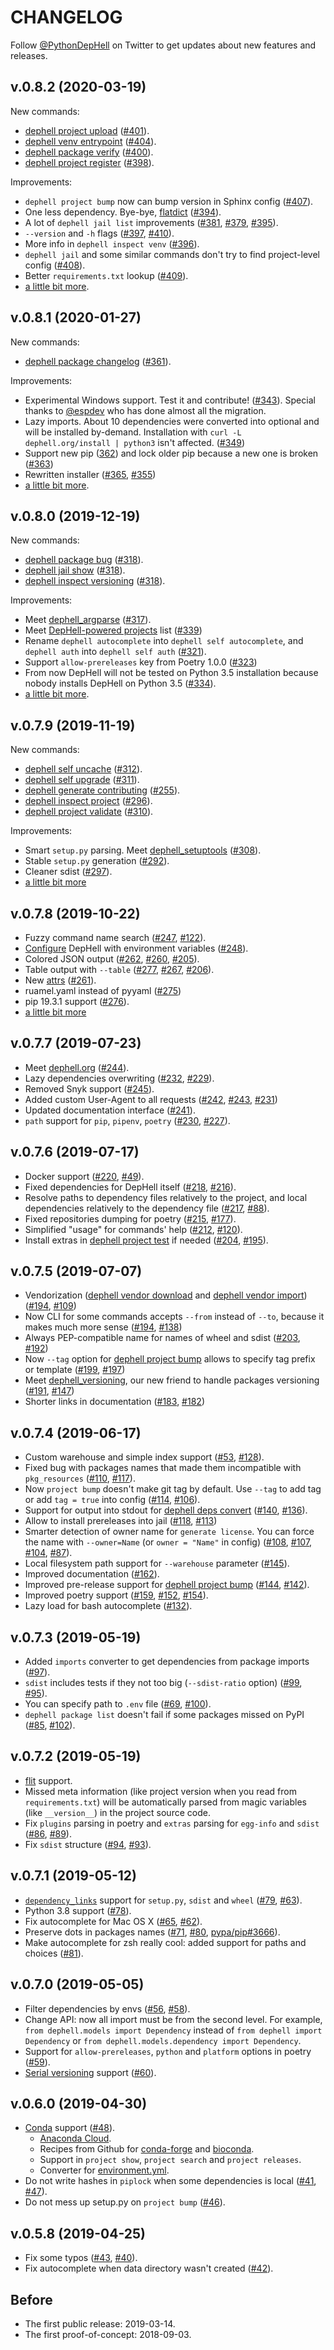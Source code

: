 # CHANGELOG

Follow [@PythonDepHell](https://twitter.com/PythonDepHell) on Twitter to get updates about new features and releases.

## v.0.8.2 (2020-03-19)

New commands:

+ [dephell project upload](https://dephell.readthedocs.io/cmd-project-upload.html) ([#401](https://github.com/dephell/dephell/pull/401)).
+ [dephell venv entrypoint](https://dephell.readthedocs.io/cmd-venv-entrypoint.html) ([#404](https://github.com/dephell/dephell/pull/404)).
+ [dephell package verify](https://dephell.readthedocs.io/cmd-package-verify.html) ([#400](https://github.com/dephell/dephell/pull/400)).
+ [dephell project register](https://dephell.readthedocs.io/cmd-project-register.html) ([#398](https://github.com/dephell/dephell/pull/398)).

Improvements:

+ `dephell project bump` now can bump version in Sphinx config ([#407](https://github.com/dephell/dephell/pull/407)).
+ One less dependency. Bye-bye, [flatdict](https://github.com/gmr/flatdict) ([#394](https://github.com/dephell/dephell/pull/394)).
+ A lot of `dephell jail list` improvements ([#381](https://github.com/dephell/dephell/pull/381), [#379](https://github.com/dephell/dephell/pull/379), [#395](https://github.com/dephell/dephell/pull/395)).
+ `--version` and `-h` flags ([#397](https://github.com/dephell/dephell/pull/397), [#410](https://github.com/dephell/dephell/pull/410)).
+ More info in `dephell inspect venv` ([#396](https://github.com/dephell/dephell/pull/396)).
+ `dephell jail` and some similar commands don't try to find project-level config ([#408](https://github.com/dephell/dephell/pull/408)).
+ Better `requirements.txt` lookup ([#409](https://github.com/dephell/dephell/pull/409)).
+ [a little bit more](https://github.com/dephell/dephell/milestone/5?closed=1).

## v.0.8.1 (2020-01-27)

New commands:

+ [dephell package changelog](https://dephell.readthedocs.io/cmd-package-changelog.html) ([#361](https://github.com/dephell/dephell/pull/361)).

Improvements:

+ Experimental Windows support. Test it and contribute! ([#343](https://github.com/dephell/dephell/issues/343)). Special thanks to [@espdev](https://github.com/espdev) who has done almost all the migration.
+ Lazy imports. About 10 dependencies were converted into optional and will be installed by-demand. Installation with `curl -L dephell.org/install | python3` isn't affected. ([#349](https://github.com/dephell/dephell/pull/349))
+ Support new pip ([362](https://github.com/dephell/dephell/pull/362)) and lock older pip because a new one is broken ([#363](https://github.com/dephell/dephell/pull/363))
+ Rewritten installer ([#365](https://github.com/dephell/dephell/pull/365), [#355](https://github.com/dephell/dephell/pull/355))
+ [a little bit more](https://github.com/dephell/dephell/milestone/4?closed=1).

## v.0.8.0 (2019-12-19)

New commands:

+ [dephell package bug](https://dephell.readthedocs.io/cmd-package-bug.html) ([#318](https://github.com/dephell/dephell/pull/318)).
+ [dephell jail show](https://dephell.readthedocs.io/cmd-jail-show.html) ([#318](https://github.com/dephell/dephell/pull/319)).
+ [dephell inspect versioning](https://dephell.readthedocs.io/cmd-inspect-versioning.html) ([#318](https://github.com/dephell/dephell/pull/320)).

Improvements:

+ Meet [dephell_argparse](https://github.com/dephell/dephell_argparse) ([#317](https://github.com/dephell/dephell/pull/317)).
+ Meet [DepHell-powered projects](https://dephell.readthedocs.io/use-projects.html) list ([#339](https://github.com/dephell/dephell/pull/339))
+ Rename `dephell autocomplete` into `dephell self autocomplete`, and `dephell auth` into `dephell self auth` ([#321](https://github.com/dephell/dephell/pull/321)).
+ Support `allow-prereleases` key from Poetry 1.0.0 ([#323](https://github.com/dephell/dephell/pull/323))
+ From now DepHell will not be tested on Python 3.5 installation because nobody installs DepHell on Python 3.5 ([#334](https://github.com/dephell/dephell/pull/334)).
+ [a little bit more](https://github.com/dephell/dephell/milestone/3?closed=1).

## v.0.7.9 (2019-11-19)

New commands:

+ [dephell self uncache](cmd-self-uncache) ([#312](https://github.com/dephell/dephell/pull/312)).
+ [dephell self upgrade](cmd-self-upgrade) ([#311](https://github.com/dephell/dephell/pull/311)).
+ [dephell generate contributing](cmd-generate-contributing) ([#255](https://github.com/dephell/dephell/pull/255)).
+ [dephell inspect project](cmd-inspect-project) ([#296](https://github.com/dephell/dephell/pull/296)).
+ [dephell project validate](cmd-project-validate) ([#310](https://github.com/dephell/dephell/pull/310)).

Improvements:

+ Smart `setup.py` parsing. Meet [dephell_setuptools](https://github.com/dephell/dephell_setuptools) ([#308](https://github.com/dephell/dephell/pull/308)).
+ Stable `setup.py` generation ([#292](https://github.com/dephell/dephell/pull/292)).
+ Cleaner sdist ([#297](https://github.com/dephell/dephell/pull/297)).
+ [a little bit more](https://github.com/dephell/dephell/milestone/2?closed=1)

## v.0.7.8 (2019-10-22)

+ Fuzzy command name search ([#247](https://github.com/dephell/dephell/pull/247), [#122](https://github.com/dephell/dephell/issues/122)).
+ [Configure](config) DepHell with environment variables ([#248](https://github.com/dephell/dephell/pull/248)).
+ Colored JSON output ([#262](https://github.com/dephell/dephell/pull/262), [#260](https://github.com/dephell/dephell/pull/260), [#205](https://github.com/dephell/dephell/issues/205)).
+ Table output with `--table` ([#277](https://github.com/dephell/dephell/pull/277), [#267](https://github.com/dephell/dephell/pull/267), [#206](https://github.com/dephell/dephell/issues/206)).
+ New [attrs](https://www.attrs.org) ([#261](https://github.com/dephell/dephell/pull/261)).
+ ruamel.yaml instead of pyyaml ([#275](https://github.com/dephell/dephell/pull/275))
+ pip 19.3.1 support ([#276](https://github.com/dephell/dephell/pull/276)).
+ [a little bit more](https://github.com/dephell/dephell/milestone/1?closed=1)

## v.0.7.7 (2019-07-23)

+ Meet [dephell.org](https://dephell.org/) ([#244](https://github.com/dephell/dephell/pull/244)).
+ Lazy dependencies overwriting ([#232](https://github.com/dephell/dephell/pull/232), [#229](https://github.com/dephell/dephell/issues/229)).
+ Removed Snyk support ([#245](https://github.com/dephell/dephell/pull/245)).
+ Added custom User-Agent to all requests ([#242](https://github.com/dephell/dephell/pull/242), [#243](https://github.com/dephell/dephell/pull/243), [#231](https://github.com/dephell/dephell/issues/231))
+ Updated documentation interface ([#241](https://github.com/dephell/dephell/pull/241)).
+ `path` support for `pip`, `pipenv`, `poetry` ([#230](https://github.com/dephell/dephell/pull/230), [#227](https://github.com/dephell/dephell/issues/227)).

## v.0.7.6 (2019-07-17)

+ Docker support ([#220](https://github.com/dephell/dephell/pull/220), [#49](https://github.com/dephell/dephell/issues/49)).
+ Fixed dependencies for DepHell itself ([#218](https://github.com/dephell/dephell/pull/218), [#216](https://github.com/dephell/dephell/issues/216)).
+ Resolve paths to dependency files relatively to the project, and local dependencies relatively to the dependency file ([#217](https://github.com/dephell/dephell/pull/217), [#88](https://github.com/dephell/dephell/issues/88)).
+ Fixed repositories dumping for poetry ([#215](https://github.com/dephell/dephell/pull/215), [#177](https://github.com/dephell/dephell/issues/177)).
+ Simplified "usage" for commands' help ([#212](https://github.com/dephell/dephell/pull/212), [#120](https://github.com/dephell/dephell/issues/120)).
+ Install extras in [dephell project test](cmd-project-test) if needed ([#204](https://github.com/dephell/dephell/pull/204), [#195](https://github.com/dephell/dephell/issues/195)).

## v.0.7.5 (2019-07-07)

+ Vendorization ([dephell vendor download](cmd-vendor-download) and [dephell vendor import](cmd-vendor-import)) ([#194](https://github.com/dephell/dephell/pull/194), [#109](https://github.com/dephell/dephell/issues/109))
+ Now CLI for some commands accepts `--from` instead of `--to`, because it makes much more sense ([#194](https://github.com/dephell/dephell/pull/194), [#138](https://github.com/dephell/dephell/issues/138))
+ Always PEP-compatible name for names of wheel and sdist ([#203](https://github.com/dephell/dephell/pull/203), [#192](https://github.com/dephell/dephell/issues/192))
+ Now `--tag` option for [dephell project bump](cmd-project-bump) allows to specify tag prefix or template ([#199](https://github.com/dephell/dephell/pull/199), [#197](https://github.com/dephell/dephell/issues/197))
+ Meet [dephell_versioning](https://github.com/dephell/dephell_versioning), our new friend to handle packages versioning ([#191](https://github.com/dephell/dephell/pull/191), [#147](https://github.com/dephell/dephell/issues/147))
+ Shorter links in documentation ([#183](https://github.com/dephell/dephell/pull/183), [#182](https://github.com/dephell/dephell/issues/182))

## v.0.7.4 (2019-06-17)

+ Custom warehouse and simple index support ([#53](https://github.com/dephell/dephell/issues/53), [#128](https://github.com/dephell/dephell/pull/128)).
+ Fixed bug with packages names that made them incompatible with `pkg_resources` ([#110](https://github.com/dephell/dephell/issues/110), [#117](https://github.com/dephell/dephell/pull/117)).
+ Now `project bump` doesn't make git tag by default. Use `--tag` to add tag or add `tag = true` into config ([#114](https://github.com/dephell/dephell/pull/114), [#106](https://github.com/dephell/dephell/issues/106)).
+ Support for output into stdout for [dephell deps convert](cmd-deps-convert) ([#140](https://github.com/dephell/dephell/pull/140), [#136](https://github.com/dephell/dephell/issues/136)).
+ Allow to install prereleases into jail ([#118](https://github.com/dephell/dephell/pull/118), [#113](https://github.com/dephell/dephell/issues/113))
+ Smarter detection of owner name for `generate license`. You can force the name with `--owner=Name` (or `owner = "Name"` in config) ([#108](https://github.com/dephell/dephell/pull/108), [#107](https://github.com/dephell/dephell/issues/107), [#104](https://github.com/dephell/dephell/pull/104), [#87](https://github.com/dephell/dephell/issues/87)).
+ Local filesystem path support for `--warehouse` parameter ([#145](https://github.com/dephell/dephell/pull/145)).
+ Improved documentation ([#162](https://github.com/dephell/dephell/pull/162)).
+ Improved pre-release support for [dephell project bump](cmd-project-bump) ([#144](https://github.com/dephell/dephell/pull/144), [#142](https://github.com/dephell/dephell/issues/142)).
+ Improved poetry support ([#159](https://github.com/dephell/dephell/pull/159), [#152](https://github.com/dephell/dephell/issues/152), [#154](https://github.com/dephell/dephell/issues/154)).
+ Lazy load for bash autocomplete ([#132](https://github.com/dephell/dephell/pull/132)).

## v.0.7.3 (2019-05-19)

+ Added `imports` converter to get dependencies from package imports ([#97](https://github.com/dephell/dephell/pull/97)).
+ `sdist` includes tests if they not too big (`--sdist-ratio` option) ([#99](https://github.com/dephell/dephell/pull/99), [#95](https://github.com/dephell/dephell/issues/95)).
+ You can specify path to `.env` file ([#69](https://github.com/dephell/dephell/issues/69), [#100](https://github.com/dephell/dephell/pull/100)).
+ `dephell package list` doesn't fail if some packages missed on PyPI ([#85](https://github.com/dephell/dephell/issues/85), [#102](https://github.com/dephell/dephell/pull/102)).

## v.0.7.2 (2019-05-19)

+ [flit](https://flit.readthedocs.io/en/latest/pyproject_toml.html) support.
+ Missed meta information (like project version when you read from `requirements.txt`) will be automatically parsed from magic variables (like `__version__`) in the project source code.
+ Fix `plugins` parsing in poetry and `extras` parsing for `egg-info` and `sdist` ([#86](https://github.com/dephell/dephell/issues/86), [#89](https://github.com/dephell/dephell/pull/89)).
+ Fix `sdist` structure ([#94](https://github.com/dephell/dephell/pull/94), [#93](https://github.com/dephell/dephell/issues/93)).

## v.0.7.1 (2019-05-12)

+ [`dependency_links`](https://setuptools.readthedocs.io/en/latest/setuptools.html#dependencies-that-aren-t-in-pypi) support for `setup.py`, `sdist` and `wheel` ([#79](https://github.com/dephell/dephell/pull/79), [#63](https://github.com/dephell/dephell/issues/63)).
+ Python 3.8 support ([#78](https://github.com/dephell/dephell/pull/78)).
+ Fix autocomplete for Mac OS X ([#65](https://github.com/dephell/dephell/pull/65), [#62](https://github.com/dephell/dephell/pull/62)).
+ Preserve dots in packages names ([#71](https://github.com/dephell/dephell/issues/71), [#80](https://github.com/dephell/dephell/pull/80), [pypa/pip#3666](https://github.com/pypa/pip/issues/3666)).
+ Make autocomplete for zsh really cool: added support for paths and choices ([#81](https://github.com/dephell/dephell/pull/81)).

## v.0.7.0 (2019-05-05)

+ Filter dependencies by envs ([#56](https://github.com/dephell/dephell/issues/56), [#58](https://github.com/dephell/dephell/pull/58)).
+ Change API: now all import must be from the second level. For example, `from dephell.models import Dependency` instead of `from dephell import Dependency` or `from dephell.models.dependency import Dependency`.
+ Support for `allow-prereleases`, `python` and `platform` options in poetry ([#59](https://github.com/dephell/dephell/pull/59)).
+ [Serial versioning](https://packaging.python.org/guides/distributing-packages-using-setuptools/#serial-versioning) support ([#60](https://github.com/dephell/dephell/pull/60)).

## v.0.6.0 (2019-04-30)

+ [Conda](https://github.com/conda/conda/) support ([#48](https://github.com/dephell/dephell/pull/48)).
    + [Anaconda Cloud](https://docs.anaconda.com/anaconda-cloud/).
    + Recipes from Github for [conda-forge](https://github.com/conda-forge/) and [bioconda](https://github.com/bioconda/bioconda-recipes/).
    + Support in `project show`, `project search` and `project releases`.
    + Converter for [environment.yml](https://docs.conda.io/projects/conda/en/latest/user-guide/tasks/manage-environments.html#sharing-an-environment).
+ Do not write hashes in `piplock` when some dependencies is local ([#41](https://github.com/dephell/dephell/issues/41), [#47](https://github.com/dephell/dephell/pull/47)).
+ Do not mess up setup.py on `project bump` ([#46](https://github.com/dephell/dephell/pull/46)).

## v.0.5.8 (2019-04-25)

+ Fix some typos ([#43](https://github.com/dephell/dephell/issues/43), [#40](https://github.com/dephell/dephell/pull/40)).
+ Fix autocomplete when data directory wasn't created ([#42](https://github.com/dephell/dephell/issues/42)).

## Before

+ The first public release: 2019-03-14.
+ The first proof-of-concept: 2018-09-03.
